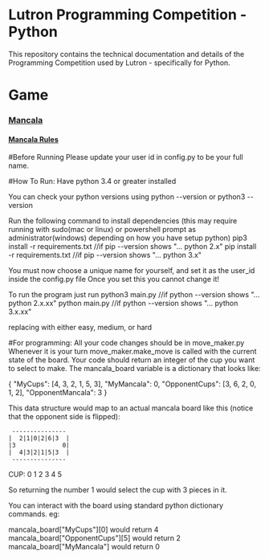 # Lutron Programming Competition - Python
This repository contains the technical documentation and details of the Programming Competition used by Lutron - specifically for Python.

# Game
### [Mancala](https://en.wikipedia.org/wiki/Mancala)
#### [Mancala Rules](https://www.thesprucecrafts.com/how-to-play-mancala-409424)

#Before Running
Please update your user id in config.py to be your full name.

#How To Run:
Have python 3.4 or greater installed

You can check your python versions using python --version or python3 --version

Run the following command to install dependencies (this may require running with sudo(mac or linux) or powershell prompt as administrator(windows) depending on how you have setup python)
    pip3 install -r requirements.txt //if pip --version shows "... python 2.x"
    pip install -r requirements.txt //if pip --version shows "... python 3.x"

You must now choose a unique name for yourself, and set it as the user_id inside the config.py file
Once you set this you cannot change it!

To run the program just run
    python3 main.py <difficulty> //if python --version shows "... python 2.x.xx"
    python main.py <difficulty>  //if python --version shows "... python 3.x.xx"
    
replacing <difficulty> with either easy, medium, or hard



#For programming:
All your code changes should be in move_maker.py
Whenever it is your turn move_maker.make_move is called with the current state of the board.
Your code should return an integer of the cup you want to select to make.
The mancala_board variable is a dictionary that looks like:

{
	"MyCups": [4, 3, 2, 1, 5, 3],
	"MyMancala": 0,
	"OpponentCups": [3, 6, 2, 0, 1, 2],
	"OpponentMancala": 3
}

This data structure would map to an actual mancala board like this (notice that the opponent side is flipped):

     ---------------
    |  2|1|0|2|6|3  |
    |3             0|
    |  4|3|2|1|5|3  |
     ---------------
 CUP:  0 1 2 3 4 5

So returning the number 1 would select the cup with 3 pieces in it.

You can interact with the board using standard python dictionary commands.
eg:

mancala_board["MyCups"][0]   would return 4
mancala_board["OpponentCups"][5]   would return 2
mancala_board["MyMancala"]  would return 0


